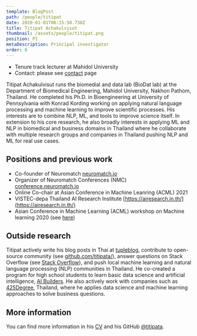 ```yaml
---
template: BlogPost
path: /people/titipat
date: 2020-01-01T06:15:50.738Z
title: Titipat Achakulvisut
thumbnail: /assets/people/titipat.png
position: PI
metaDescription: Principal investigator
order: 0
---
```


- Tenure track lecturer at Mahidol University
- Contact: please see [contact](/contact) page

Titipat Achakulvisut runs the biomedial and data lab (BioDat lab) at the Department of Biomedical Engineering, Mahidol University, Nakhon Pathom, Thailand. He completed his Ph.D. in Bioengineering at University of Pennsylvania with Konrad Kording working on applying natural language processing and machine learning to improve scientific processes. His interests are to combine NLP, ML, and tools to improve science itself. In extension to his core research, he also broadly interests in applying ML and NLP in biomedical and business domains in Thailand where he collaborate with multiple research groups and companies in Thailand pushing NLP and ML for real use cases.

## Positions and previous work

- Co-founder of Neuromatch [neuromatch.io](https://neuromatch.io/)
- Organizer of Neuromatch Conferences (NMC) [conference.neuromatch.io](https://conference.neuromatch.io/)
- Online Co-chair at Asian Conference in Machine Leanring (ACML) 2021
- VISTEC-depa Thailand AI Research Institute [https://airesearch.in.th/](https://airesearch.in.th/)
- Asian Conference in Machine Learning (ACML) workshop on Machine learning 2020 (see [here](https://acml-conf.github.io/2020-workshop-ml-in-thailand/))

## Outside research

Titipat actively write his blog posts in Thai at [tupleblog](https://tupleblog.github.io/), contribute to open-source community (see [github.com/titipata/](https://github.com/titipata/)), answer questions on Stack Overflow (see [Stack Overflow](https://stackoverflow.com/users/3626961/titipata)), and push local machine learning and natural language processing (NLP) communities in Thailand. He co-created a program for high school students to learn basic data science and artificial intelligence, [AI Builders](https://ai-builders.github.io/). He also actively work with companies such as [425Degree](https://www.425degree.com/), Thailand, where he applies data science and machine learning approaches to solve business questions.

## More information

You can find more information in his [CV](https://github.com/titipata/titipat_cv/blob/master/pdf/Titipat_CV.pdf) and his GitHub [@titipata](https://github.com/titipata).
